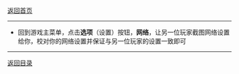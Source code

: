 [返回首页](./Home)


***
- 回到游戏主菜单，点击**选项**（设置）按钮，**网络**，让另一位玩家截图网络设置给你，校对你的网络设置并保证与另一位玩家的设置一致即可






***

[返回目录](./常见问题指南)
